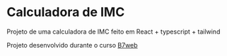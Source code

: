 # Calculadora de IMC

Projeto de uma calculadora de IMC feito em React + typescript + tailwind

Projeto desenvolvido durante o curso [B7web](https://b7web.com.br/fullstack/)
